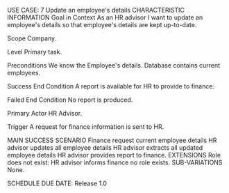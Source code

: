 USE CASE: 7 Update an employee's details
CHARACTERISTIC INFORMATION
Goal in Context
As an HR advisor I want to update an employee's details so that employee's details are kept up-to-date.

Scope
Company.

Level
Primary task.

Preconditions
We know the Employee's details. Database contains current employees.

Success End Condition
A report is available for HR to provide to finance.

Failed End Condition
No report is produced.

Primary Actor
HR Advisor.

Trigger
A request for finance information is sent to HR.

MAIN SUCCESS SCENARIO
Finance request current employee details
HR advisor updates all employee details
HR advisor extracts all updated employee details
HR advisor provides report to finance.
EXTENSIONS
Role does not exist:
HR advisor informs finance no role exists.
SUB-VARIATIONS
None.

SCHEDULE
DUE DATE: Release 1.0